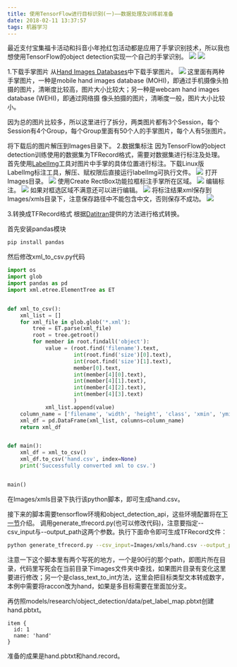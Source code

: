 ```yaml
---
title: 使用TensorFlow进行目标识别(一)——数据处理及训练前准备
date: 2018-02-11 13:37:57
tags: 机器学习
---
```


最近支付宝集福卡活动和抖音小年抢红包活动都是应用了手掌识别技术，所以我也想使用TensorFlow的object detection实现一个自己的手掌识别。
![](objectdetection1/zhifubao.jpg)
![](objectdetection1/douyin.jpg)

1.下载手掌图片
从[Hand Images Databases](https://www.mutah.edu.jo/biometrix/hand-images-databases.html)中下载手掌图片。
![](objectdetection1/0.png)
这里面有两种手掌图片，一种是mobile hand images database (MOHI)，即通过手机摄像头拍摄的图片，清晰度比较高，图片大小比较大；另一种是webcam hand images database (WEHI)，即通过网络摄 像头拍摄的图片，清晰度一般，图片大小比较小。

因为总的图片比较多，所以这里进行了拆分，两类图片都有3个Session，每个Session有4个Group，每个Group里面有50个人的手掌图片，每个人有5张图片。

将下载后的图片解压到Images目录下。
2.数据集标注
因为TensorFlow的object detection训练使用的数据集为TFRecord格式，需要对数据集进行标注及处理。
首先使用[LabelImg](https://github.com/tzutalin/labelImg)工具对图片中手掌的具体位置进行标注。下载Linux版LabelImg标注工具，解压、赋权限后直接运行labelImg可执行文件。
![](objectdetection1/1.png)
打开Images目录。
![](objectdetection1/2.png)
使用Create RectBox功能拉框标注手掌所在区域。
![](objectdetection1/3.png)
编辑标注。
![](objectdetection1/4.png)
如果对框选区域不满意还可以进行编辑。
![](objectdetection1/5.png)
将标注结果xml保存到Images/xmls目录下，注意保存路径中不能包含中文，否则保存不成功。
![](objectdetection1/6.png)

3.转换成TFRecord格式
根据[Datitran](https://github.com/datitran/raccoon_dataset)提供的方法进行格式转换。

首先安装pandas模块
```bash
pip install pandas
```

然后修改xml_to_csv.py代码
```python
import os
import glob
import pandas as pd
import xml.etree.ElementTree as ET


def xml_to_csv():
    xml_list = []
    for xml_file in glob.glob('*.xml'):
        tree = ET.parse(xml_file)
        root = tree.getroot()
        for member in root.findall('object'):
            value = (root.find('filename').text,
                     int(root.find('size')[0].text),
                     int(root.find('size')[1].text),
                     member[0].text,
                     int(member[4][0].text),
                     int(member[4][1].text),
                     int(member[4][2].text),
                     int(member[4][3].text)
                     )
            xml_list.append(value)
    column_name = ['filename', 'width', 'height', 'class', 'xmin', 'ymin', 'xmax', 'ymax']
    xml_df = pd.DataFrame(xml_list, columns=column_name)
    return xml_df


def main():
    xml_df = xml_to_csv()
    xml_df.to_csv('hand.csv', index=None)
    print('Successfully converted xml to csv.')


main()
```

在Images/xmls目录下执行该python脚本，即可生成hand.csv。

接下来的脚本需要tensorflow环境和object_detection_api，这些环境配置将在[下一节](www.baiguangnan.com/2018/02/12/objectdetection2/)介绍。
调用generate_tfrecord.py(也可以修改代码)，注意要指定--csv_input与--output_path这两个参数。执行下面命令即可生成TFRecord文件：
```bash
python generate_tfrecord.py --csv_input=Images/xmls/hand.csv --output_path=hand.record
```
注意一下这个脚本里有两个写死的地方，一个是90行的那个path，即图片所在目录，代码里写死会在当前目录下images文件夹中查找，如果图片目录有变化这里要进行修改；另一个是class_text_to_int方法，这里会把目标类型文本转成数字，本例中需要将raccon改为hand，如果是多目标需要在里面加分支。

再仿照models/research/object_detection/data/pet_label_map.pbtxt创建hand.pbtxt。
```text
item {
  id: 1
  name: 'hand'
}
```

准备的成果是hand.pbtxt和hand.record。